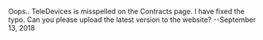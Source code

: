 Oops.. TeleDevices is misspelled on the Contracts page. I have fixed the typo. Can you please upload the latest version to the website?
--September 13, 2018
